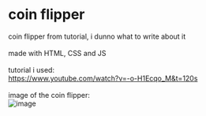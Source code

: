 # coin flipper
coin flipper from tutorial, i dunno what to write about it
<br>
<br>
made with HTML, CSS and JS
<br>
<br>
tutorial i used:
<br>
https://www.youtube.com/watch?v=-o-H1Ecqo_M&t=120s
<br>
<br>
image of the coin flipper:
<br>
![image](https://github.com/Postigic/code-dump-lmao/assets/143212308/35b42970-0ce8-4daf-b2a7-7e3bb1af3a81)
